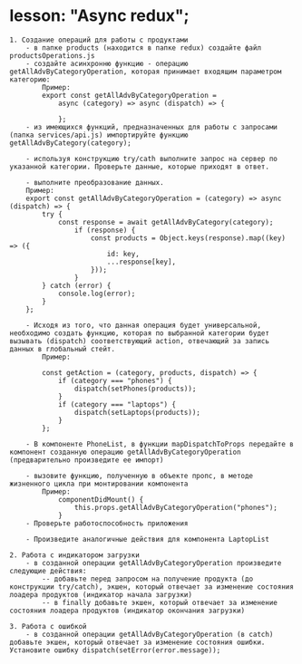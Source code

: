 # lesson: "Async redux";

    1. Создание операций для работы с продуктами
        - в папке products (находится в папке redux) создайте файл productsOperations.js
        - создайте асинхронню функцию - операцию getAllAdvByCategoryOperation, которая принимает входящим параметром категорию:
            Пример:
            export const getAllAdvByCategoryOperation =
                async (category) => async (dispatch) => {

                };
        - из имеющихся функций, предназначенных для работы с запросами (папка services/api.js) импортируйте функцию getAllAdvByCategory(category);

        - используя конструкцию try/cath выполните запрос на сервер по указанной категории. Проверьте данные, которые приходят в ответ.

        - выполните преобразование данных.
        Пример:
        export const getAllAdvByCategoryOperation = (category) => async (dispatch) => {
            try {
                const response = await getAllAdvByCategory(category);
                    if (response) {
                        const products = Object.keys(response).map((key) => ({
                            id: key,
                            ...response[key],
                        }));
                    }
            } catch (error) {
                console.log(error);
            }
        };

        - Исходя из того, что данная операция будет универсальной, необходимо создать функцию, которая по выбранной категории будет вызывать (dispatch) соответствующий action, отвечающий за запись данных в глобальный стейт.
            Пример:

            const getAction = (category, products, dispatch) => {
                if (category === "phones") {
                    dispatch(setPhones(products));
                }
                if (category === "laptops") {
                    dispatch(setLaptops(products));
                }
            };

        - В компоненте PhoneList, в функции mapDispatchToProps передайте в компонент созданную операцию getAllAdvByCategoryOperation (предварительно произведите ее импорт)

        - вызовите функцию, полученную в объекте пропс, в методе жизненного цикла при монтировании компонента
            Пример:
                componentDidMount() {
                    this.props.getAllAdvByCategoryOperation("phones");
                }
        - Проверьте работоспособность приложения

        - Произведите аналогичные действия для компонента LaptopList

    2. Работа с индикатором загрузки
        - в созданной операции getAllAdvByCategoryOperation произведите следующие действия:
            -- добавьте перед запросом на получение продукта (до конструкции try/catch), экшен, который отвечает за изменение состояния лоадера продуктов (индикатор начала загрузки)
            -- в finally добавьте экшен, который отвечает за изменение состояния лоадера продуктов (индикатор окончания загрузки)

    3. Работа с ошибкой
        - в созданной операции getAllAdvByCategoryOperation (в catch) добавьте экшен, который отвечает за изменение состояния ошибки. Установите ошибку dispatch(setError(error.message));
